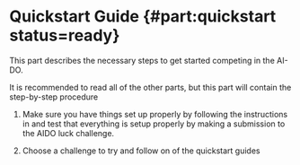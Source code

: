 # Quickstart Guide {#part:quickstart status=ready}

This part describes the necessary steps to get started competing in the AI-DO. 

It is recommended to read all of the other parts, but this part will contain the step-by-step procedure

1. Make sure you have things set up properly by following the instructions in [](#quickstart-preliminaries) and test that everything is setup properly by making a submission to the AIDO luck challenge.

2. Choose a challenge to try and follow on of the quickstart guides
